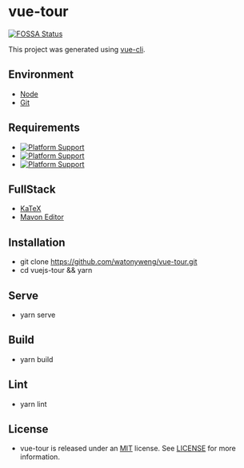 # vue-tour

[![FOSSA Status](https://app.fossa.com/api/projects/git%2Bgithub.com%2Fwatonyweng%2Fvue-tour.svg?type=shield)](https://app.fossa.com/projects/git%2Bgithub.com%2Fwatonyweng%2Fvue-tour?ref=badge_shield)

This project was generated using [vue-cli](https://github.com/vuejs/vue-cli).

## Environment

- [Node](https://nodejs.org)
- [Git](https://git-scm.com)

## Requirements

- [![Platform Support](https://img.shields.io/badge/Node-12.10.0-green)](https://nodejs.org)
- [![Platform Support](https://img.shields.io/badge/Vue-2.6.10-green)](https://vuejs.org)
- [![Platform Support](https://img.shields.io/badge/Git-2.22.0-green)](https://git-scm.com)

## FullStack

- [KaTeX](https://github.com/KaTeX/KaTeX)
- [Mavon Editor](https://github.com/hinesboy/mavonEditor)

## Installation

- git clone <https://github.com/watonyweng/vue-tour.git>
- cd vuejs-tour && yarn

## Serve

- yarn serve

## Build

- yarn build

## Lint

- yarn lint

## License

- vue-tour is released under an [MIT](https://opensource.org/licenses/MIT) license. See [LICENSE](https://github.com/watonyweng/vue-tour/tree/master/LICENSE) for more information.
